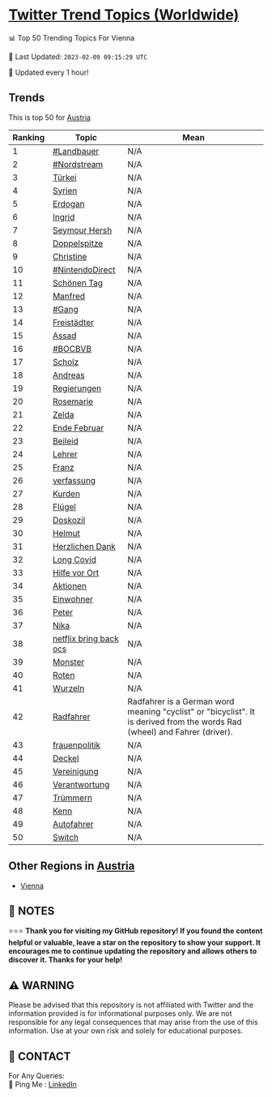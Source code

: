 [Twitter Trend Topics (Worldwide)](https://github.com/ErcinDedeoglu/Twitter-Trend-Topics)
==========


📊 Top 50 Trending Topics For Vienna

📆 Last Updated: `2023-02-09 09:15:29 UTC`

🔧 Updated every 1 hour!


## Trends

This is top 50 for [Austria](</Austria>)

| Ranking | Topic | Mean |
| ------- | ------------ | ------------ |
| 1 | [#Landbauer](http://twitter.com/search?q=%23Landbauer) | N/A |
| 2 | [#Nordstream](http://twitter.com/search?q=%23Nordstream) | N/A |
| 3 | [Türkei](http://twitter.com/search?q=T%c3%bcrkei) | N/A |
| 4 | [Syrien](http://twitter.com/search?q=Syrien) | N/A |
| 5 | [Erdogan](http://twitter.com/search?q=Erdogan) | N/A |
| 6 | [Ingrid](http://twitter.com/search?q=Ingrid) | N/A |
| 7 | [Seymour Hersh](http://twitter.com/search?q=Seymour+Hersh) | N/A |
| 8 | [Doppelspitze](http://twitter.com/search?q=Doppelspitze) | N/A |
| 9 | [Christine](http://twitter.com/search?q=Christine) | N/A |
| 10 | [#NintendoDirect](http://twitter.com/search?q=%23NintendoDirect) | N/A |
| 11 | [Schönen Tag](http://twitter.com/search?q=Sch%c3%b6nen+Tag) | N/A |
| 12 | [Manfred](http://twitter.com/search?q=Manfred) | N/A |
| 13 | [#Gang](http://twitter.com/search?q=%23Gang) | N/A |
| 14 | [Freistädter](http://twitter.com/search?q=Freist%c3%a4dter) | N/A |
| 15 | [Assad](http://twitter.com/search?q=Assad) | N/A |
| 16 | [#BOCBVB](http://twitter.com/search?q=%23BOCBVB) | N/A |
| 17 | [Scholz](http://twitter.com/search?q=Scholz) | N/A |
| 18 | [Andreas](http://twitter.com/search?q=Andreas) | N/A |
| 19 | [Regierungen](http://twitter.com/search?q=Regierungen) | N/A |
| 20 | [Rosemarie](http://twitter.com/search?q=Rosemarie) | N/A |
| 21 | [Zelda](http://twitter.com/search?q=Zelda) | N/A |
| 22 | [Ende Februar](http://twitter.com/search?q=Ende+Februar) | N/A |
| 23 | [Beileid](http://twitter.com/search?q=Beileid) | N/A |
| 24 | [Lehrer](http://twitter.com/search?q=Lehrer) | N/A |
| 25 | [Franz](http://twitter.com/search?q=Franz) | N/A |
| 26 | [verfassung](http://twitter.com/search?q=verfassung) | N/A |
| 27 | [Kurden](http://twitter.com/search?q=Kurden) | N/A |
| 28 | [Flügel](http://twitter.com/search?q=Fl%c3%bcgel) | N/A |
| 29 | [Doskozil](http://twitter.com/search?q=Doskozil) | N/A |
| 30 | [Helmut](http://twitter.com/search?q=Helmut) | N/A |
| 31 | [Herzlichen Dank](http://twitter.com/search?q=Herzlichen+Dank) | N/A |
| 32 | [Long Covid](http://twitter.com/search?q=Long+Covid) | N/A |
| 33 | [Hilfe vor Ort](http://twitter.com/search?q=Hilfe+vor+Ort) | N/A |
| 34 | [Aktionen](http://twitter.com/search?q=Aktionen) | N/A |
| 35 | [Einwohner](http://twitter.com/search?q=Einwohner) | N/A |
| 36 | [Peter](http://twitter.com/search?q=Peter) | N/A |
| 37 | [Nika](http://twitter.com/search?q=Nika) | N/A |
| 38 | [netflix bring back ocs](http://twitter.com/search?q=netflix+bring+back+ocs) | N/A |
| 39 | [Monster](http://twitter.com/search?q=Monster) | N/A |
| 40 | [Roten](http://twitter.com/search?q=Roten) | N/A |
| 41 | [Wurzeln](http://twitter.com/search?q=Wurzeln) | N/A |
| 42 | [Radfahrer](http://twitter.com/search?q=Radfahrer) | Radfahrer is a German word meaning "cyclist" or "bicyclist". It is derived from the words Rad (wheel) and Fahrer (driver). |
| 43 | [frauenpolitik](http://twitter.com/search?q=frauenpolitik) | N/A |
| 44 | [Deckel](http://twitter.com/search?q=Deckel) | N/A |
| 45 | [Vereinigung](http://twitter.com/search?q=Vereinigung) | N/A |
| 46 | [Verantwortung](http://twitter.com/search?q=Verantwortung) | N/A |
| 47 | [Trümmern](http://twitter.com/search?q=Tr%c3%bcmmern) | N/A |
| 48 | [Kenn](http://twitter.com/search?q=Kenn) | N/A |
| 49 | [Autofahrer](http://twitter.com/search?q=Autofahrer) | N/A |
| 50 | [Switch](http://twitter.com/search?q=Switch) | N/A |



## Other Regions in [Austria](</Austria>)

* [Vienna](</Austria/Vienna.md>)



## 📝 NOTES

⭐⭐⭐ **Thank you for visiting my GitHub repository! If you found the content helpful or valuable, leave a star on the repository to show your support. It encourages me to continue updating the repository and allows others to discover it. Thanks for your help!**


## ⚠️ WARNING

Please be advised that this repository is not affiliated with Twitter and the information provided is for informational purposes only. We are not responsible for any legal consequences that may arise from the use of this information. Use at your own risk and solely for educational purposes.


## 📨 CONTACT

 For Any Queries:  
            🏓 Ping Me : [LinkedIn](https://www.linkedin.com/in/ercindedeoglu/)
